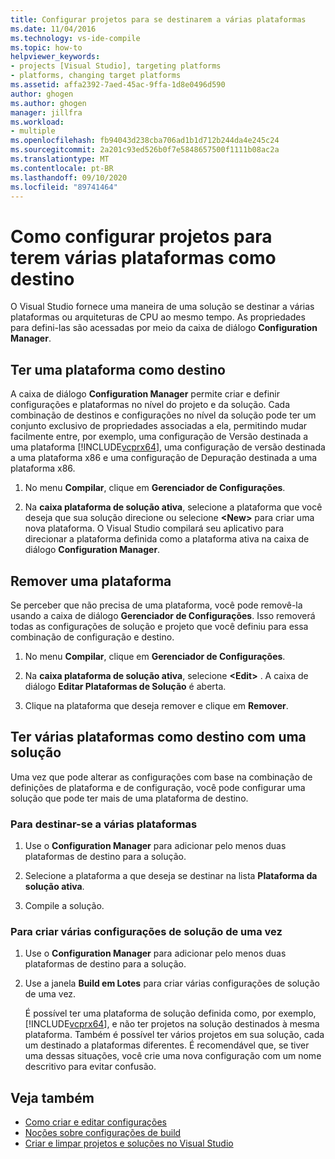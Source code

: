 ```yaml
---
title: Configurar projetos para se destinarem a várias plataformas
ms.date: 11/04/2016
ms.technology: vs-ide-compile
ms.topic: how-to
helpviewer_keywords:
- projects [Visual Studio], targeting platforms
- platforms, changing target platforms
ms.assetid: affa2392-7aed-45ac-9ffa-1d8e0496d590
author: ghogen
ms.author: ghogen
manager: jillfra
ms.workload:
- multiple
ms.openlocfilehash: fb94043d238cba706ad1b1d712b244da4e245c24
ms.sourcegitcommit: 2a201c93ed526b0f7e5848657500f1111b08ac2a
ms.translationtype: MT
ms.contentlocale: pt-BR
ms.lasthandoff: 09/10/2020
ms.locfileid: "89741464"
---
```

# <a name="how-to-configure-projects-to-target-multiple-platforms"></a>Como configurar projetos para terem várias plataformas como destino

O Visual Studio fornece uma maneira de uma solução se destinar a várias plataformas ou arquiteturas de CPU ao mesmo tempo. As propriedades para defini-las são acessadas por meio da caixa de diálogo **Configuration Manager**.

## <a name="target-a-platform"></a>Ter uma plataforma como destino

A caixa de diálogo **Configuration Manager** permite criar e definir configurações e plataformas no nível do projeto e da solução. Cada combinação de destinos e configurações no nível da solução pode ter um conjunto exclusivo de propriedades associadas a ela, permitindo mudar facilmente entre, por exemplo, uma configuração de Versão destinada a uma plataforma [!INCLUDE[vcprx64](../extensibility/internals/includes/vcprx64_md.md)], uma configuração de versão destinada a uma plataforma x86 e uma configuração de Depuração destinada a uma plataforma x86.

1. No menu **Compilar**, clique em **Gerenciador de Configurações**.

2. Na **caixa plataforma de solução ativa**, selecione a plataforma que você deseja que sua solução direcione ou selecione **\<New>** para criar uma nova plataforma. O Visual Studio compilará seu aplicativo para direcionar a plataforma definida como a plataforma ativa na caixa de diálogo **Configuration Manager**.

## <a name="remove-a-platform"></a>Remover uma plataforma

Se perceber que não precisa de uma plataforma, você pode removê-la usando a caixa de diálogo **Gerenciador de Configurações**. Isso removerá todas as configurações de solução e projeto que você definiu para essa combinação de configuração e destino.

1. No menu **Compilar**, clique em **Gerenciador de Configurações**.

2. Na **caixa plataforma de solução ativa**, selecione **\<Edit>** . A caixa de diálogo **Editar Plataformas de Solução** é aberta.

3. Clique na plataforma que deseja remover e clique em **Remover**.

## <a name="target-multiple-platforms-with-one-solution"></a>Ter várias plataformas como destino com uma solução

Uma vez que pode alterar as configurações com base na combinação de definições de plataforma e de configuração, você pode configurar uma solução que pode ter mais de uma plataforma de destino.

### <a name="to-target-multiple-platforms"></a>Para destinar-se a várias plataformas

1. Use o **Configuration Manager** para adicionar pelo menos duas plataformas de destino para a solução.

2. Selecione a plataforma a que deseja se destinar na lista **Plataforma da solução ativa**.

3. Compile a solução.

### <a name="to-build-multiple-solution-configurations-at-once"></a>Para criar várias configurações de solução de uma vez

1. Use o **Configuration Manager** para adicionar pelo menos duas plataformas de destino para a solução.

2. Use a janela **Build em Lotes** para criar várias configurações de solução de uma vez.

   É possível ter uma plataforma de solução definida como, por exemplo, [!INCLUDE[vcprx64](../extensibility/internals/includes/vcprx64_md.md)], e não ter projetos na solução destinados à mesma plataforma. Também é possível ter vários projetos em sua solução, cada um destinado a plataformas diferentes. É recomendável que, se tiver uma dessas situações, você crie uma nova configuração com um nome descritivo para evitar confusão.

## <a name="see-also"></a>Veja também

- [Como criar e editar configurações](../ide/how-to-create-and-edit-configurations.md)
- [Noções sobre configurações de build](../ide/understanding-build-configurations.md)
- [Criar e limpar projetos e soluções no Visual Studio](../ide/building-and-cleaning-projects-and-solutions-in-visual-studio.md)

